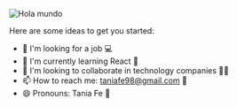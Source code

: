 ![Hola mundo ](https://user-images.githubusercontent.com/116085996/228403901-7e8913bd-0349-4da6-9c45-5ea844611540.jpg)

<!--**Taniagf31/Taniagf31** is a ✨ _special_ ✨ repository because its `README.md` (this file) appears on your GitHub profile.-->

Here are some ideas to get you started:

- 🔭 I'm looking for a job 💻
- 🌱 I'm currently learning React 📝
- 👯 I'm looking to collaborate in technology companies 👩‍💼
- 📫 How to reach me: taniafe98@gmail.com 📧
- 😄 Pronouns: Tania Fe 🌸

